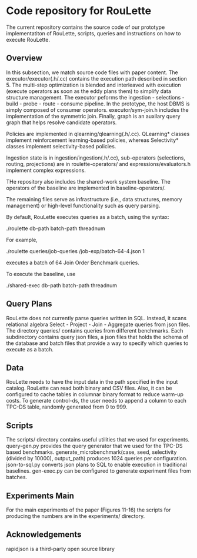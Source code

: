 # Code repository for RouLette

The current repository contains the source code of our prototype implementatiton of RouLette, scripts, queries and instructions on how to execute RouLette.

## Overview

In this subsection, we match source code files with paper content.
The executor/executor(.h/.cc) contains the execution path described in section 5. The multi-step optimization is blended and interleaved with execution (execute operators as soon as the eddy plans them) to simplify data structure management. The executor peforms the ingestion - selections - build - probe - route - consume pipeline. In the prototype, the host DBMS is simply composed of consumer operators. executor/sym-join.h includes the implementation of the symmetric join. Finally, graph is an auxilary query graph that helps resolve candidate operators.

Policies are implemented in qlearning/qlearning(.h/.cc). QLearning* classes implement reinforcement learning-based policies, whereas Selectivity* classes implement selectivity-based policies.

Ingestion state is in ingestion/ingestion(.h/.cc), sub-operators (selections, routing, projections) are in roulette-operators/ and expressions/evaluators.h implement complex expressions.

THe repository also includes the shared-work system baseline. The operators of the baseline are implemented in baseline-operators/.

The remaining files serve as infrastructure (i.e., data structures, memory management) or high-level functionality such as query parsing.

By default, RouLette executes queries as a batch, using the syntax:

./roulette db-path batch-path threadnum

For example,

./roulette queries/job-queries /job-exp/batch-64-4.json 1

executes a batch of 64 Join Order Benchmark queries.

To execute the baseline, use

./shared-exec db-path batch-path threadnum


## Query Plans

RouLette does not currently parse queries written in SQL. Instead, it scans relational algebra Select - Project - Join - Aggregate queries from json files. The directory queries/ contains queries from different benchmarks. Each subdirectory contains query json files, a json files that holds the schema of the database and batch files that provide a way to specify which queries to execute as a batch.

## Data

RouLette needs to have the input data in the path specified in the input catalog. RouLette can read both binary and CSV files. Also, it can be configured to cache tables in columnar binary format to reduce warm-up costs. To generate control-ds, the user needs to append a column to each TPC-DS table, randomly generated from 0 to 999.

## Scripts

The scripts/ directory contains useful utilities that we used for experiments. query-gen.py provides the query generator that we used for the TPC-DS based benchmarks. generate_microbenchmark(case, seed, selectivity (divided by 10000), output_path) produces 1024 queries per configuration. json-to-sql.py converts json plans to SQL to enable execution in traditional baselines. gen-exec.py can be configured to generate experiment files from batches.

## Experiments Main

For the main experiments of the paper (Figures 11-16) the scripts for producing the numbers are in the experiments/ directory.


## Acknowledgements

rapidjson is a third-party open source library
